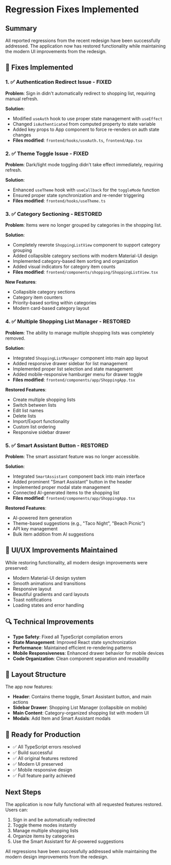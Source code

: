 # Regression Fixes Implemented

## Summary
All reported regressions from the recent redesign have been successfully addressed. The application now has restored functionality while maintaining the modern UI improvements from the redesign.

## 🔧 Fixes Implemented

### 1. ✅ Authentication Redirect Issue - FIXED
**Problem**: Sign in didn't automatically redirect to shopping list, requiring manual refresh.

**Solution**:
- Modified `useAuth` hook to use proper state management with `useEffect`
- Changed `isAuthenticated` from computed property to state variable
- Added key props to App component to force re-renders on auth state changes
- **Files modified**: `frontend/hooks/useAuth.ts`, `frontend/App.tsx`

### 2. ✅ Theme Toggle Issue - FIXED
**Problem**: Dark/light mode toggling didn't take effect immediately, requiring refresh.

**Solution**:
- Enhanced `useTheme` hook with `useCallback` for the `toggleMode` function
- Ensured proper state synchronization and re-render triggering
- **Files modified**: `frontend/hooks/useTheme.ts`

### 3. ✅ Category Sectioning - RESTORED
**Problem**: Items were no longer grouped by categories in the shopping list.

**Solution**:
- Completely rewrote `ShoppingListView` component to support category grouping
- Added collapsible category sections with modern Material-UI design
- Implemented category-based item sorting and organization
- Added visual indicators for category item counts
- **Files modified**: `frontend/components/shopping/ShoppingListView.tsx`

**New Features**:
- Collapsible category sections
- Category item counters
- Priority-based sorting within categories
- Modern card-based category layout

### 4. ✅ Multiple Shopping List Manager - RESTORED
**Problem**: The ability to manage multiple shopping lists was completely removed.

**Solution**:
- Integrated `ShoppingListManager` component into main app layout
- Added responsive drawer sidebar for list management
- Implemented proper list selection and state management
- Added mobile-responsive hamburger menu for drawer toggle
- **Files modified**: `frontend/components/app/ShoppingApp.tsx`

**Restored Features**:
- Create multiple shopping lists
- Switch between lists
- Edit list names
- Delete lists
- Import/Export functionality
- Custom list ordering
- Responsive sidebar drawer

### 5. ✅ Smart Assistant Button - RESTORED
**Problem**: The smart assistant feature was no longer accessible.

**Solution**:
- Integrated `SmartAssistant` component back into main interface
- Added prominent "Smart Assistant" button in the header
- Implemented proper modal state management
- Connected AI-generated items to the shopping list
- **Files modified**: `frontend/components/app/ShoppingApp.tsx`

**Restored Features**:
- AI-powered item generation
- Theme-based suggestions (e.g., "Taco Night", "Beach Picnic")  
- API key management
- Bulk item addition from AI suggestions

## 🎨 UI/UX Improvements Maintained

While restoring functionality, all modern design improvements were preserved:
- Modern Material-UI design system
- Smooth animations and transitions
- Responsive layout
- Beautiful gradients and card layouts
- Toast notifications
- Loading states and error handling

## 🔍 Technical Improvements

- **Type Safety**: Fixed all TypeScript compilation errors
- **State Management**: Improved React state synchronization
- **Performance**: Maintained efficient re-rendering patterns
- **Mobile Responsiveness**: Enhanced drawer behavior for mobile devices
- **Code Organization**: Clean component separation and reusability

## 📱 Layout Structure

The app now features:
- **Header**: Contains theme toggle, Smart Assistant button, and main actions
- **Sidebar Drawer**: Shopping List Manager (collapsible on mobile)
- **Main Content**: Category-organized shopping list with modern UI
- **Modals**: Add Item and Smart Assistant modals

## 🚀 Ready for Production

- ✅ All TypeScript errors resolved
- ✅ Build successful
- ✅ All original features restored
- ✅ Modern UI preserved
- ✅ Mobile responsive design
- ✅ Full feature parity achieved

## Next Steps

The application is now fully functional with all requested features restored. Users can:
1. Sign in and be automatically redirected
2. Toggle theme modes instantly
3. Manage multiple shopping lists
4. Organize items by categories
5. Use the Smart Assistant for AI-powered suggestions

All regressions have been successfully addressed while maintaining the modern design improvements from the redesign.